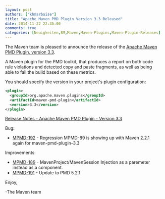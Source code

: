 ```yaml
---
layout: post
authors: ["khmarbaise"]
title: "Apache Maven PMD Plugin Version 3.3 Released"
date: 2014-11-22 22:35:00
comments: true
categories: [Neuigkeiten,BM,Maven,Maven-Plugins,Maven-Plugin-Releases]
---
```

The Maven team is pleased to announce the release of the 
[Apache Maven PMD Plugin, version 3.3](https://maven.apache.org/plugins/maven-pmd-plugin/).

A Maven plugin for the PMD toolkit, that produces a report on both code rule
violations and detected copy and paste fragments, as well as being able to fail
the build based on these metrics.

You should specify the version in your project's plugin configuration:

```xml
<plugin>
  <groupId>org.apache.maven.plugins</groupId>
  <artifactId>maven-pmd-plugin</artifactId>
  <version>3.3</version>
</plugin>
```

<!-- more -->

[Release Notes - Apache Maven PMD Plugin - Version 3.3](http://jira.codehaus.org/secure/ReleaseNote.jspa?projectId=11140&version=20557)

Bug:

 * [MPMD-192](https://issues.apache.org/jira/browse/MPMD-192) - Regression MPMD-89 is showing up with Maven 2.2.1 again for maven-pmd-plugin-3.3

Improvements:

 * [MPMD-189](https://issues.apache.org/jira/browse/MPMD-189) - MavenProject/MavenSession Injection as a paremeter instead as a component.
 * [MPMD-191](https://issues.apache.org/jira/browse/MPMD-191) - Update to PMD 5.2.1

Enjoy,

-The Maven team
